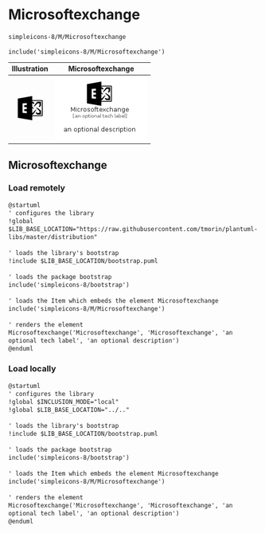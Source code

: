 # Microsoftexchange


```text
simpleicons-8/M/Microsoftexchange
```

```text
include('simpleicons-8/M/Microsoftexchange')
```



| Illustration | Microsoftexchange |
| :---: | :---: |
| ![illustration for Illustration](../../simpleicons-8/M/Microsoftexchange.png) | ![illustration for Microsoftexchange](../../simpleicons-8/M/Microsoftexchange.Local.png) |




## Microsoftexchange

### Load remotely
```plantuml
@startuml
' configures the library
!global $LIB_BASE_LOCATION="https://raw.githubusercontent.com/tmorin/plantuml-libs/master/distribution"

' loads the library's bootstrap
!include $LIB_BASE_LOCATION/bootstrap.puml

' loads the package bootstrap
include('simpleicons-8/bootstrap')

' loads the Item which embeds the element Microsoftexchange
include('simpleicons-8/M/Microsoftexchange')

' renders the element
Microsoftexchange('Microsoftexchange', 'Microsoftexchange', 'an optional tech label', 'an optional description')
@enduml
```

### Load locally
```plantuml
@startuml
' configures the library
!global $INCLUSION_MODE="local"
!global $LIB_BASE_LOCATION="../.."

' loads the library's bootstrap
!include $LIB_BASE_LOCATION/bootstrap.puml

' loads the package bootstrap
include('simpleicons-8/bootstrap')

' loads the Item which embeds the element Microsoftexchange
include('simpleicons-8/M/Microsoftexchange')

' renders the element
Microsoftexchange('Microsoftexchange', 'Microsoftexchange', 'an optional tech label', 'an optional description')
@enduml
```

